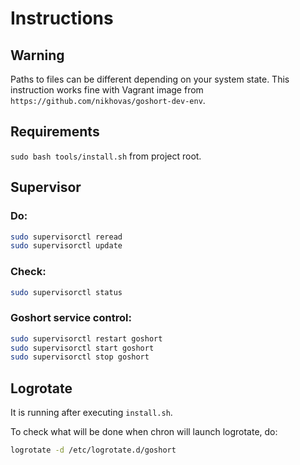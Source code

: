 # Instructions

## Warning

Paths to files can be different depending on your system state. This instruction works fine with Vagrant image from
`https://github.com/nikhovas/goshort-dev-env`.

## Requirements

`sudo bash tools/install.sh` from project root.

## Supervisor

### Do:

```bash
sudo supervisorctl reread
sudo supervisorctl update
```

### Check:

```bash
sudo supervisorctl status
```

### Goshort service control:

```bash
sudo supervisorctl restart goshort
sudo supervisorctl start goshort
sudo supervisorctl stop goshort
```

## Logrotate

It is running after executing `install.sh`.

To check what will be done when chron will launch logrotate, do:

```bash
logrotate -d /etc/logrotate.d/goshort
```